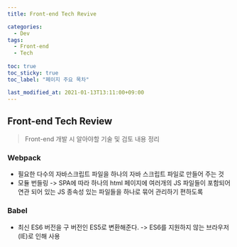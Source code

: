 ```yaml
---
title: Front-end Tech Revive

categories:
  - Dev
tags:
  - Front-end
  - Tech
  
toc: true
toc_sticky: true
toc_label: "페이지 주요 목차"

last_modified_at: 2021-01-13T13:11:00+09:00
---
```


## Front-end Tech Review ##

> Front-end 개발 시 알아야할 기술 및 검토 내용 정리

### Webpack ###

- 필요한 다수의 자바스크립트 파일을 하나의 자바 스크립트 파일로 만들어 주는 것 
- 모듈 번들링 -> SPA에 따라 하나의 html 페이지에 여러개의 JS 파일들이 포함되어 연관 되어 있는 JS 종속성 있는 파일들을 하나로 묶어 관리하기 편하도록

### Babel ###

- 최신 ES6 버전을 구 버전인 ES5로 변환해준다. -> ES6를 지원하지 않는 브라우저 (IE)로 인해 사용
